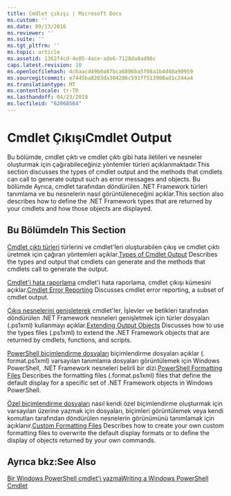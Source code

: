 ```yaml
---
title: Cmdlet çıkışı | Microsoft Docs
ms.custom: ''
ms.date: 09/13/2016
ms.reviewer: ''
ms.suite: ''
ms.tgt_pltfrm: ''
ms.topic: article
ms.assetid: 1362f4cd-4e05-4ace-ade6-7128da8ad86c
caps.latest.revision: 10
ms.openlocfilehash: 4c6aacd49b0a87bca6806ba5f08a1b4d48a90959
ms.sourcegitcommit: e7445ba8203da304286c591ff513900ad1c244a4
ms.translationtype: MT
ms.contentlocale: tr-TR
ms.lasthandoff: 04/23/2019
ms.locfileid: "62068564"
---
```

# <a name="cmdlet-output"></a><span data-ttu-id="d3a3c-102">Cmdlet Çıkışı</span><span class="sxs-lookup"><span data-stu-id="d3a3c-102">Cmdlet Output</span></span>

<span data-ttu-id="d3a3c-103">Bu bölümde, cmdlet çıktı ve cmdlet çıktı gibi hata iletileri ve nesneler oluşturmak için çağırabileceğiniz yöntemler türleri açıklanmaktadır.</span><span class="sxs-lookup"><span data-stu-id="d3a3c-103">This section discusses the types of cmdlet output and the methods that cmdlets can call to generate output such as error messages and objects.</span></span> <span data-ttu-id="d3a3c-104">Bu bölümde Ayrıca, cmdlet tarafından döndürülen .NET Framework türleri tanımlama ve bu nesnelerin nasıl görüntüleneceğini açıklar.</span><span class="sxs-lookup"><span data-stu-id="d3a3c-104">This section also describes how to define the .NET Framework types that are returned by your cmdlets and how those objects are displayed.</span></span>

## <a name="in-this-section"></a><span data-ttu-id="d3a3c-105">Bu Bölümde</span><span class="sxs-lookup"><span data-stu-id="d3a3c-105">In This Section</span></span>

<span data-ttu-id="d3a3c-106">[Cmdlet çıktı türleri](./types-of-cmdlet-output.md) türlerini ve cmdlet'leri oluşturabilen çıkış ve cmdlet çıktı üretmek için çağıran yöntemleri açıklar.</span><span class="sxs-lookup"><span data-stu-id="d3a3c-106">[Types of Cmdlet Output](./types-of-cmdlet-output.md) Describes the types and output that cmdlets can generate and the methods that cmdlets call to generate the output.</span></span>

<span data-ttu-id="d3a3c-107">[Cmdlet'i hata raporlama](./cmdlet-error-reporting.md) cmdlet'i hata raporlama, cmdlet çıkışı kümesini açıklar.</span><span class="sxs-lookup"><span data-stu-id="d3a3c-107">[Cmdlet Error Reporting](./cmdlet-error-reporting.md) Discusses cmdlet error reporting, a subset of cmdlet output.</span></span>

<span data-ttu-id="d3a3c-108">[Çıkış nesnelerini genişleterek](./extending-output-objects.md) cmdlet'ler, İşlevler ve betikleri tarafından döndürülen .NET Framework nesneleri genişletmek için türler dosyaları (.ps1xml) kullanmayı açıklar.</span><span class="sxs-lookup"><span data-stu-id="d3a3c-108">[Extending Output Objects](./extending-output-objects.md) Discusses how to use the types files (.ps1xml) to extend the .NET Framework objects that are returned by cmdlets, functions, and scripts.</span></span>

<span data-ttu-id="d3a3c-109">[PowerShell biçimlendirme dosyaları](../format/powershell-formatting-files.md) biçimlendirme dosyaları açıklar (. format.ps1xml) varsayılan tanımlama dosyaları görüntülemek için Windows PowerShell, .NET Framework nesneleri belirli bir dizi.</span><span class="sxs-lookup"><span data-stu-id="d3a3c-109">[PowerShell Formatting Files](../format/powershell-formatting-files.md) Describes the formatting files (.format.ps1xml) files that define the default display for a specific set of .NET Framework objects in Windows PowerShell.</span></span>

<span data-ttu-id="d3a3c-110">[Özel biçimlendirme dosyaları](./custom-formatting-files.md) nasıl kendi özel biçimlendirme oluşturmak için varsayılan üzerine yazmak için dosyaları, biçimleri görüntülemek veya kendi komutları tarafından döndürülen nesnelerin görünümünü tanımlamak için açıklanır.</span><span class="sxs-lookup"><span data-stu-id="d3a3c-110">[Custom Formatting Files](./custom-formatting-files.md) Describes how to create your own custom formatting files to overwrite the default display formats or to define the display of objects returned by your own commands.</span></span>

## <a name="see-also"></a><span data-ttu-id="d3a3c-111">Ayrıca bkz:</span><span class="sxs-lookup"><span data-stu-id="d3a3c-111">See Also</span></span>

[<span data-ttu-id="d3a3c-112">Bir Windows PowerShell cmdlet'i yazma</span><span class="sxs-lookup"><span data-stu-id="d3a3c-112">Writing a Windows PowerShell Cmdlet</span></span>](./writing-a-windows-powershell-cmdlet.md)
